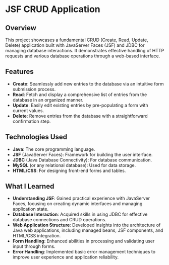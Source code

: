 # JSF CRUD Application

## Overview
This project showcases a fundamental CRUD (Create, Read, Update, Delete) application built with JavaServer Faces (JSF) and JDBC for managing database interactions. It demonstrates effective handling of HTTP requests and various database operations through a web-based interface.

## Features
- **Create**: Seamlessly add new entries to the database via an intuitive form submission process.
- **Read**: Fetch and display a comprehensive list of entries from the database in an organized manner.
- **Update**: Easily edit existing entries by pre-populating a form with current values.
- **Delete**: Remove entries from the database with a straightforward confirmation step.

## Technologies Used
- **Java**: The core programming language.
- **JSF** (JavaServer Faces): Framework for building the user interface.
- **JDBC** (Java Database Connectivity): For database communication.
- **MySQL** (or any relational database): Used for data storage.
- **HTML/CSS**: For designing front-end forms and tables.

## What I Learned
- **Understanding JSF**: Gained practical experience with JavaServer Faces, focusing on creating dynamic interfaces and managing application state.
- **Database Interaction**: Acquired skills in using JDBC for effective database connections and CRUD operations.
- **Web Application Structure**: Developed insights into the architecture of Java web applications, including managed beans, JSF components, and HTML/CSS integration.
- **Form Handling**: Enhanced abilities in processing and validating user input through forms.
- **Error Handling**: Implemented basic error management techniques to improve user experience and application reliability.
